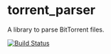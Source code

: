 torrent_parser
==============

A library to parse BitTorrent files.

[![Build Status](https://travis-ci.org/gcporras/torrent_parser.png?branch=master)](https://travis-ci.org/gcporras/torrent_parser)